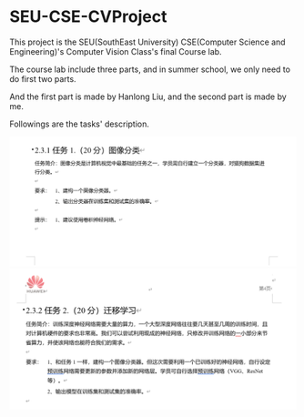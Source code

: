 # SEU-CSE-CVProject
This project is the SEU(SouthEast University) CSE(Computer Science and Engineering)'s  Computer Vision Class's final Course lab.


The course lab include three parts, and in summer school, we only need to do first two parts.

And the first part is made by Hanlong Liu, and the second part is made by me.

Followings are the tasks' description.

![Alt text](image.png)
![Alt text](image-1.png)